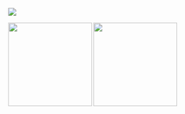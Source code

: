 ![](https://github-profile-summary-cards.vercel.app/api/cards/profile-details?username=KoheiYanagisawa&theme=highcontrast)
<p>
<a href="https://github.com/KoheiYanagisawa">
  <img align="left" height="170px" src="https://github-readme-stats.vercel.app/api?username=KoheiYanagisawa&count_private=true&show_icons=true&theme=merko" />
</a>
<a href="https://github.com/KoheiYanagisawa">
  <img align="left" height="170px" src="https://github-readme-stats.vercel.app/api/top-langs/?username=KoheiYanagisawa&layout=compact&theme=merko" />
</a>
</p>
<!--
**KoheiYanagisawa/KoheiYanagisawa** is a ✨ _special_ ✨ repository because its `README.md` (this file) appears on your GitHub profile.

Here are some ideas to get you started:

- 🔭 I’m currently working on ...
- 🌱 I’m currently learning ...
- 👯 I’m looking to collaborate on ...
- 🤔 I’m looking for help with ...
- 💬 Ask me about ...
- 📫 How to reach me: ...
- 😄 Pronouns: ...
- ⚡ Fun fact: ...
-->
